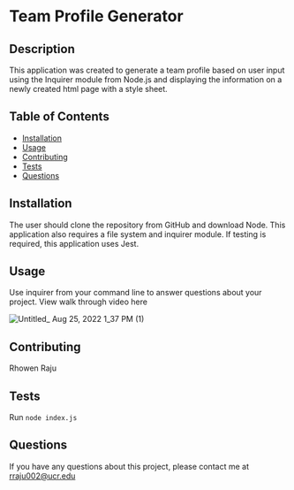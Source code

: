 # Team Profile Generator 

## Description 
This application was created to generate a team profile based on user input using the Inquirer module from Node.js and displaying the information on a newly created html page with a style sheet. 
 
## Table of Contents
* [Installation](#installation)
* [Usage](#usage)
* [Contributing](#contributing)
* [Tests](#tests)
* [Questions](#questions)

## Installation 
The user should clone the repository from GitHub and download Node. This application also requires a file system and inquirer module. If testing is required, this application uses Jest. 

## Usage 
Use inquirer from your command line to answer questions about your project.
View walk through video here  


![Untitled_ Aug 25, 2022 1_37 PM (1)](https://user-images.githubusercontent.com/105147266/186767567-01c686b1-89e9-47d4-b4e9-89d65f175d0c.gif)


## Contributing 
Rhowen Raju

## Tests
Run `node index.js`  

## Questions
If you have any questions about this project, please contact me at rraju002@ucr.edu
